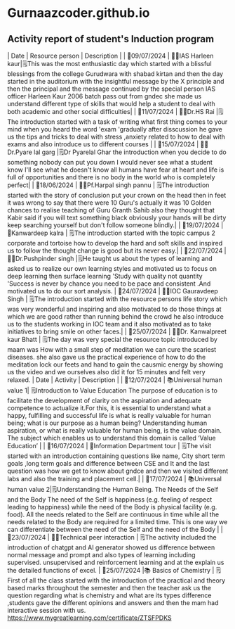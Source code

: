  # Gurnaazcoder.github.io
## Activity report of student's Induction program

| Date | Resource person | Description |
| 📍09/07/2024 | 👩‍💼IAS Harleen kaur|🗒This was the most enthusiastic day which started with a blissful blessings from the college Gurudwara with shabad kirtan and then the day started in the auditorium with the insightful message by the X principle and then the principal and the message continued by the special person IAS officer Harleen Kaur 2006 batch pass out from gndec she made us understand different type of skills that would help a student to deal with both academic and other social difficulties|
| 📍11/07/2024 | 👨‍💼Dr.HS Rai |🗒The introduction started with a task of writing what first thing comes to your mind when you heard the word 'exam 'gradually after disscussion he gave us the tips and tricks to deal with stress ,anxiety related to how to deal with exams and also introduce us to different courses |
| 📍15/07/2024 | 👨‍💼Dr.Pyare lal garg |🗒Dr Pyarelal Ghar the introduction when you decide to do something nobody can put you down I would never see what a student know I'll see what he doesn't know all humans have fear at heart and life is full of opportunities and there is no body in the world who is completely perfect|
| 📍18/06/2024 | 👨‍💼Pf.Harpal singh pannu | 🗒The introduction started with the story of conclusion put your crown on the head then in feet it was wrong to say that there were 10 Guru's actually it was 10 Golden chances to realise teaching of Guru Granth Sahib also they thought that Kabir said if you will text something black obviously your hands will be dirty keep searching yourself but don't follow someone blindly.|
| 📍19/07/2024 | 👧Kanwardeep kalra | 🗒The introduction started with the topic campus 2 corporate and tortoise how to develop the hard and soft skills and inspired us to follow the thought change is good but its never easy.|
| 📍22/07/2024 | 👨‍💼Dr.Pushpinder singh |🗒He taught us about the types of learning  and asked us to realize our own learning styles and motivated us to focus on deep learning then surface learning 'Study with quality not quantity 'Success is never by chance you need to be pace and consistent .And motivated us to do our sort analysis. 
| 📍24/07/2024 | 👨‍💼IOC Gauravdeep Singh | 🗒The introduction started with the resource persons life story which was very wonderful and inspiring and also motivated to do those things at which we are good rather than running behind the crowd he also introduce us to the students working in IOC team and it also motivated as to take initiatives to bring smile on other faces.|
| 📍25/07/2024 | 👩‍💼Dr. Kanwalpreet kaur Bhatt | 🗒The day was very special the resource topic introduced by maam was How with a small step of meditation we can cure the scariest diseases. she also gave us the practical  experience of how to do the meditation lock our feets and hand to gain the causmic energy by showing us the video and we ourselves also did it for 15 minutes and felt very relaxed. 
| Date | Activity | Description |
| 📌12/07/2024 | 📚Universal human value 1| 🗒Introduction to Value Education The purpose of education is to facilitate the development of clarity on the aspiration and adequate competence to actualize it.For this, it is essential to understand what a happy, fulfilling and successful life is what is really valuable for human being; what is our purpose as a human being? Understanding human aspiration, or what is really valuable for human being, is the value domain. The subject which enables us to understand this domain is called ‘Value Education’  |
| 📌16/07/2024 | 🏢Information Department tour | 🗒The visit started with an introduction containing questions like name, City short term goals ,long term goals and difference between CSE and It and the last question was how we get to know about gndce and then we visited different labs and also the training and placement cell.|
| 📌17/07/2024 | 📚Universal human value 2|🗒Understanding the Human Being. The Needs of the Self and the Body The need of the Self is happiness (e.g. feeling of respect leading to happiness) while the need of the Body is physical facility (e.g. food). All the needs related to the Self are continuous in time while all the needs related to the Body are required for a limited time. This is one way we can differentiate between the need of the Self and the need of the Body |
| 📌23/07/2024 | 👨‍🎓Technical peer interaction | 🗒The activity included the introduction of chatgpt and AI generator showed us difference between normal message and prompt and also types of learning including supervised. unsupervised and reinforcement learning and at the explain us the detailed functions of excel. 
| 📌25/07/2024 |📚 Basics of Chemistry | 🗒First of all the class started with the introduction of the practical and theory based marks throughout the semester and then the teacher ask us the question regarding what is chemistry and what are its types difference ,students gave the different opinions and answers and  then the mam had interactive session with us.
https://www.mygreatlearning.com/certificate/ZTSFPDKS
